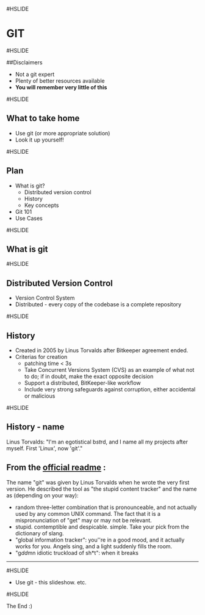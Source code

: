 #HSLIDE

# GIT

#HSLIDE

##Disclaimers

* Not a git expert
* Plenty of better resources available
* **You will remember very little of this**

#HSLIDE

## What to take home

* Use git (or more appropriate solution)
* Look it up yourself!

#HSLIDE

## Plan

* What is git?
    - Distributed version control
    - History
    - Key concepts
* Git 101
* Use Cases



#HSLIDE
## What is git

#HSLIDE
## Distributed Version Control
* Version Control System
* Distributed - every copy of the codebase is a complete repository

#HSLIDE
## History
* Created in 2005 by Linus Torvalds after Bitkeeper agreement ended.
* Criterias for creation
    - patching time < 3s
    - Take Concurrent Versions System (CVS) as an example of what not to do; if in doubt, make the exact opposite decision
    - Support a distributed, BitKeeper-like workflow
    - Include very strong safeguards against corruption, either accidental or malicious

#HSLIDE
## History - name
Linus Torvalds:  "I'm an egotistical b*st*rd, and I name all my projects after myself. First 'Linux', now 'git'."

From the [official readme](https://github.com/git/git/blob/e83c5163316f89bfbde7d9ab23ca2e25604af290/README) :
---
The name "git" was given by Linus Torvalds when he wrote the very
first version. He described the tool as "the stupid content tracker"
and the name as (depending on your way):

 - random three-letter combination that is pronounceable, and not
   actually used by any common UNIX command.  The fact that it is a
   mispronunciation of "get" may or may not be relevant.
 - stupid. contemptible and despicable. simple. Take your pick from the
   dictionary of slang.
 - "global information tracker": you''re in a good mood, and it actually
   works for you. Angels sing, and a light suddenly fills the room.
 - "g*dd*mn idiotic truckload of sh*t": when it breaks
---

#HSLIDE
* Use git - this slideshow. etc.

#HSLIDE

The End :)
